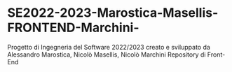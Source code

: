 # SE2022-2023-Marostica-Masellis-FRONTEND-Marchini-
Progetto di Ingegneria del Software 2022/2023 creato e sviluppato da Alessandro Marostica, Nicolò Masellis, Nicolò Marchini
Repository di Front-End
